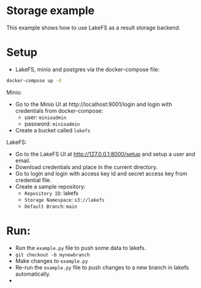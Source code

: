 # Storage example

This example shows how to use LakeFS as a result storage backend.


# Setup

- LakeFS, minio and postgres via the docker-compose file:

```bash
docker-compose up -d
```

Minio:
- Go to the Minio UI at http://localhost:9001/login and login with credentials from docker-compose:
  - user: `minioadmin`
  - password: `minioadmin`
- Create a bucket called `lakefs`

LakeFS:
- Go to the LakeFS UI at http://127.0.0.1:8000/setup and setup a user and email.
- Download credentials and place in the current directory.
- Go to login and login with access key id and secret access key from credential file.
- Create a sample repository:
  - `Repository ID`: lakefs
  - `Storage Namespace`: `s3://lakefs`
  - `Default Branch`: `main`

# Run:
- Run the `example.py` file to push some data to lakefs.
- `git checkout -b mynewbranch`
- Make changes to `example.py`
- Re-run the `example.py` file to push changes to a new branch in lakefs automatically.
-
